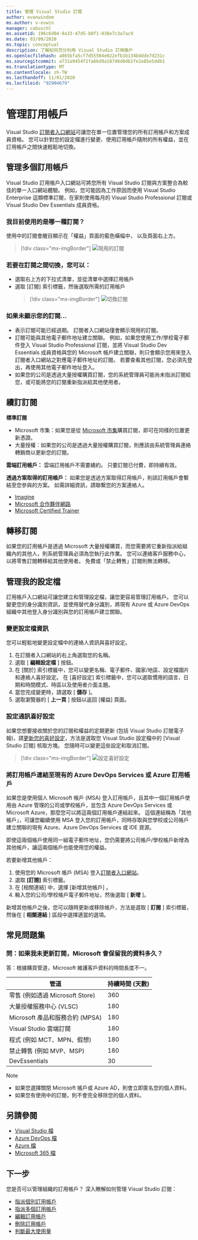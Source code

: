 ```yaml
---
title: 管理 Visual Studio 訂閱
author: evanwindom
ms.author: v-evwin
manager: cabuschl
ms.assetid: 196c6d04-9a33-47d5-b0f1-038e7c3a7ac9
ms.date: 03/09/2020
ms.topic: conceptual
description: 了解如何充分利用 Visual Studio 訂用帳戶
ms.openlocfilehash: a865bfa5cf7d55504e022efb1b134bddde7d231c
ms.sourcegitcommit: a731a9454f1fa6bd9a18746d8d62fe2e85e5ddb1
ms.translationtype: MT
ms.contentlocale: zh-TW
ms.lasthandoff: 11/01/2020
ms.locfileid: "92904679"
---
```

# <a name="managing-subscriptions"></a>管理訂用帳戶

Visual Studio [訂閱者入口網站](https://my.visualstudio.com)可讓您在單一位置管理您的所有訂用帳戶和方案成員資格。 您可以針對您的設定檔進行變更、使用訂用帳戶隨附的所有權益，並在訂用帳戶之間快速輕鬆地切換。

## <a name="managing-multiple-subscriptions"></a>管理多個訂用帳戶

Visual Studio 訂用帳戶入口網站可將您所有 Visual Studio 訂閱與方案整合為較佳的單一入口網站體驗。 例如，您可能因為工作原因而使用 Visual Studio Enterprise 這類標準訂閱，在家則使用每月的 Visual Studio Professional 訂閱或 Visual Studio Dev Essentials 成員資格。

### <a name="which-subscription-am-i-using"></a>我目前使用的是哪一種訂閱？

使用中的訂閱會醒目顯示在「權益」頁面的藍色橫幅中， 以及頁面右上方。
> [!div class="mx-imgBorder"]
> ![現用的訂閱](_img/manage-vs-subscriptions/current-subscription-cropped.png "您目前的訂用帳戶會顯示在頁面頂端和 [訂閱] 下拉式清單中。")

### <a name="to-switch-between-subscriptions-you-can"></a>若要在訂閱之間切換，您可以：

- 選取右上方的下拉式清單，並從清單中選擇訂用帳戶
- 選取 [訂閱] 索引標籤，然後選取所需的訂用帳戶
  > [!div class="mx-imgBorder"]
  > ![切換訂閱](_img/manage-vs-subscriptions/change-subscription-resized.png "選取 [訂閱] 索引標籤，以查看所有訂用帳戶的詳細資訊，並在其間切換。")

### <a name="if-your-subscription-is-not-visible"></a>如果未顯示您的訂閱...

- 表示訂閱可能已經過期。 訂閱者入口網站僅會顯示現用的訂閱。
- 訂閱可能與其他電子郵件地址建立關聯。 例如，如果您使用工作/學校電子郵件登入 Visual Studio Professional 訂閱，並將 Visual Studio Dev Essentials 成員資格與您的 Microsoft 帳戶建立關聯，則只會顯示您用來登入訂閱者入口網站之對應電子郵件地址的訂閱。 若要查看其他訂閱，您必須先登出，再使用其他電子郵件地址登入。
- 如果您的公司是透過大量授權購買訂閱，您的系統管理員可能尚未指派訂閱給您，或可能將您的訂閱重新指派給其他使用者。

## <a name="renewing-my-subscriptions"></a>續訂訂閱

**標準訂閱**
- Microsoft 市集：如果您是從 [Microsoft 市集](https://www.microsoft.com/store)購買訂閱，即可在同樣的位置更新憑證。
- 大量授權：如果您的公司是透過大量授權購買訂閱，則應該由系統管理員連絡轉銷商以更新您的訂閱。

**雲端訂用帳戶：** 雲端訂用帳戶不需要續約。 只要訂閱已付費，即持續有效。

**透過方案取得的訂用帳戶：** 如果您是透過方案取得訂用帳戶，則該訂用帳戶會繫結至您參與的方案。 如需詳細資訊，請聯繫您的方案連絡人。

- [Imagine](https://imagine.microsoft.com/about)
- [Microsoft 合作夥伴網路](https://partner.microsoft.com)
- [Microsoft Certified Trainer](https://www.microsoft.com/learning/mct-certification.aspx)

## <a name="transferring-subscriptions"></a>轉移訂閱

如果您的訂用帳戶是透過 Microsoft 大量授權購買，而您需要將它重新指派給組織內的其他人，則系統管理員必須為您執行此作業。
您可以連絡客戶服務中心，以將零售訂閱轉移給其他使用者。 免費或「禁止轉售」訂閱則無法轉移。

## <a name="managing-my-profile"></a>管理我的設定檔

訂用帳戶入口網站可讓您建立和管理設定檔，讓您更容易管理訂用帳戶。 您可以變更您的身分識別資訊，並使用替代身分識別，將現有 Azure 或 Azure DevOps 組織中其他登入身分識別與您的訂用帳戶建立關聯。

### <a name="changing-profile-information"></a>變更設定檔資訊

您可以輕鬆地變更設定檔中的連絡人資訊與喜好設定。

1. 在訂閱者入口網站的右上角選取您的名稱。
2. 選取 [ **編輯設定檔** ] 按鈕。
3. 在 [關於]  索引標籤中，您可以變更名稱、電子郵件、國家/地區、設定檔圖片和連絡人喜好設定。 在 [喜好設定]  索引標籤中，您可以選取慣用的語言、日期和時間模式、時區以及使用者介面主題。
4. 當您完成變更時，請選取 [ **儲存** ]。
5. 選取瀏覽器的 [ **上一頁** ] 按鈕以返回 [權益] 頁面。

### <a name="setting-communications-preferences"></a>設定通訊喜好設定
如果您想要接收關於您的訂閱和權益的定期更新 (包括 Visual Studio 訂閱電子報)，請[更新您的喜好設定](https://app.vsaex.visualstudio.com/me?workflowID=devprogram&tab=edit)，方法是選取您 Visual Studio 設定檔中的 [Visual Studio 訂閱] 核取方塊。 您隨時可以變更這些設定和取消訂閱。 

   > [!div class="mx-imgBorder"]
   > ![設定喜好設定](_img/manage-vs-subscriptions/change-prefs.png "選取 [Visual Studio 訂閱者案電子郵件] 核取方塊以接收更新。")
   
### <a name="linking-my-subscription-to-existing-azure-devops-services-or-azure-subscriptions"></a>將訂用帳戶連結至現有的 Azure DevOps Services 或 Azure 訂用帳戶
如果您是使用個人 Microsoft 帳戶 (MSA) 登入訂用帳戶，且其中一個訂用帳戶使用由 Azure 管理的公司或學校帳戶，並包含 Azure DevOps Services 或 Microsoft Azure，那麼您可以將這兩個訂用帳戶連結起來。 這個連結稱為「其他帳戶」，可讓您繼續使用 MSA 登入您的訂用帳戶，同時存取與您學校或公司帳戶建立關聯的現有 Azure、Azure DevOps Services 或 IDE 資源。

即使這兩個帳戶使用同一組電子郵件地址，您仍需要將公司帳戶/學校帳戶新增為其他帳戶，讓這兩個帳戶也能使用您的權益。

若要新增其他帳戶：

1. 使用您的 Microsoft 帳戶 (MSA) 登入[訂閱者入口網站](https://my.visualstudio.com?wt.mc_id=o~msft~docs)。
2. 選取 **[訂閱]** 索引標籤。
3. 在 [相關連結]  中，選擇 [新增其他帳戶]  。
4. 輸入您的公司/學校帳戶電子郵件地址，然後選取 [ **新增** ]。

新增其他帳戶之後，您可以隨時更新或移除帳戶，方法是選取 [ **訂閱** ] 索引標籤，然後在 [ **相關連結** ] 區段中選擇適當的選項。

## <a name="frequently-asked-questions"></a>常見問題集

### <a name="q-if-i-do-not-renew-my-subscription-how-long-will-microsoft-keep-my-data"></a>問：如果我未更新訂閱，Microsoft 會保留我的資料多久？
答：根據購買管道，Microsoft 維護客戶資料的時間長度不一。

| 管道                                                | 持續時間 (天數) |
|--------------------------------------------------------|-----------------|
|    零售 (例如透過 Microsoft Store)               |    360          |
|    大量授權服務中心 (VLSC)              |    180          |
|    Microsoft 產品和服務合約 (MPSA)    |    180          |
|    Visual Studio 雲端訂閱                   |    180          |
|    程式 (例如 MCT、MPN、假想)           |    180          |
|    禁止轉售 (例如 MVP、MSP)                      |    180          |
|    DevEssentials                                       |    30           |

> [!NOTE]
> - 如果您選擇關閉 Microsoft 帳戶或 Azure AD，則會立即匿名您的個人資料。
> - 如果您有使用中的訂閱，則不會完全移除您的個人資料。

## <a name="see-also"></a>另請參閱
- [Visual Studio 檔](/visualstudio/)
- [Azure DevOps 檔](/azure/devops/)
- [Azure 檔](/azure/)
- [Microsoft 365 檔](/microsoft-365/)

## <a name="next-steps"></a>下一步
您是否可以管理組織的訂用帳戶？  深入瞭解如何管理 Visual Studio 訂閱：
- [指派個別訂用帳戶](assign-license.md)
- [指派多個訂用帳戶](assign-license-bulk.md)
- [編輯訂用帳戶](edit-license.md)
- [刪除訂用帳戶](delete-license.md)
- [判斷最大使用量](maximum-usage.md)
